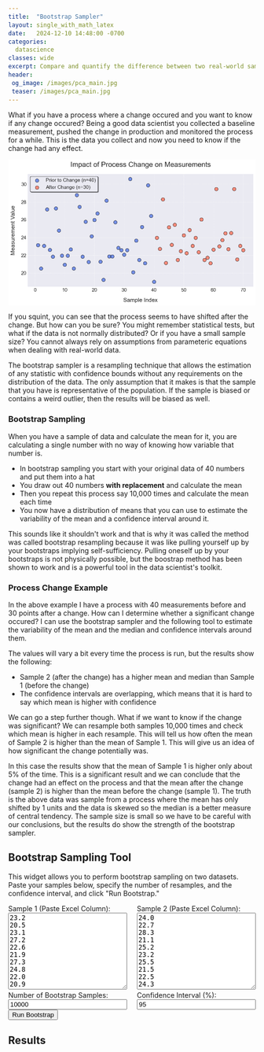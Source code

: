 ```yaml
---
title:  "Bootstrap Sampler"
layout: single_with_math_latex
date:   2024-12-10 14:48:00 -0700
categories: 
  datascience
classes: wide
excerpt: Compare and quantify the difference between two real-world samples using the bootstrap sampler
header:
 og_image: /images/pca_main.jpg
 teaser: /images/pca_main.jpg
---
```


<style>
  /* Style the form row to display child elements side by side */
  .form-row {
    display: flex;
    flex-wrap: wrap;
    gap: 20px; /* Adjusts space between columns */
  }

  /* Ensure form groups take equal width */
  .form-group {
    flex: 1;
    min-width: 200px; /* Ensures responsiveness */
  }

  /* Style the textareas to fill their containers */
  textarea {
    width: 100%;
    box-sizing: border-box; /* Includes padding and border in the element's total width and height */
  }

  /* Style the input fields to fill their containers */
  input[type="number"] {
    width: 100%;
    box-sizing: border-box;
  }

  /* Responsive adjustments */
  @media (max-width: 600px) {
    .form-row {
      flex-direction: column;
    }
  }
</style>

What if you have a process where a change occured and you want to know if any change occured? Being a good data scientist you collected a baseline measurement, pushed the change in production and monitored the process for a while. This is the data you collect and now you need to know if the change had any effect.

<img src="/images/02/process_plot.png" alt="Process Measurements" style="display: block; margin: 0 auto;">

If you squint, you can see that the process seems to have shifted after the change. But how can you be sure? You might remember statistical tests, but what if the data is not normally distributed? Or if you have a small sample size? You cannot always rely on assumptions from parameteric equations when dealing with real-world data. 

The bootstrap sampler is a resampling technique that allows the estimation of any statistic with confidence bounds without any requirements on the distribution of the data. The only assumption that it makes is that the sample that you have is representative of the population. If the sample is biased or contains a weird outlier, then the results will be biased as well.

### Bootstrap Sampling

When you have a sample of data and calculate the mean for it, you are calculating a single number with no way of knowing how variable that number is. 

- In bootstrap sampling you start with your original data of 40 numbers and put them into a hat
- You draw out 40 numbers __with replacement__ and calculate the mean
- Then you repeat this process say 10,000 times and calculate the mean each time
- You now have a distribution of means that you can use to estimate the variability of the mean and a confidence interval around it.

This sounds like it shouldn't work and that is why it was called the method was called bootstrap resampling because it was like pulling yourself up by your bootstraps implying self-sufficiency. Pulling oneself up by your bootstraps is not physically possible, but the boostrap method has been shown to work and is a powerful tool in the data scientist's toolkit.

### Process Change Example

In the above example I have a process with 40 measurements before and 30 points after a change. How can I determine whether a significant change occured? I can use the bootstrap sampler and the following tool to estimate the variability of the mean and the median and confidence intervals around them.

The values will vary a bit every time the process is run, but the results show the following:
- Sample 2 (after the change) has a higher mean and median than Sample 1 (before the change)
- The confidence intervals are overlapping, which means that it is hard to say which mean is higher with confidence

We can go a step further though. What if we want to know if the change was significant? We can resample both samples 10,000 times and check which mean is higher in each resample. This will tell us how often the mean of Sample 2 is higher than the mean of Sample 1. This will give us an idea of how significant the change potentially was.

In this case the results show that the mean of Sample 1 is higher only about 5% of the time. This is a significant result and we can conclude that the change had an effect on the process and that the mean after the change (sample 2) is higher than the mean before the change (sample 1). The truth is the above data was sample from a process where the mean has only shifted by 1 units and the data is skewed so the median is a better measure of central tendency. The sample size is small so we have to be careful with our conclusions, but the results do show the strength of the bootstrap sampler.

## Bootstrap Sampling Tool

This widget allows you to perform bootstrap sampling on two datasets. Paste your samples below, specify the number of resamples, and the confidence interval, and click "Run Bootstrap."

<div>
  <form id="bootstrap-form">
  <div class="form-row">
    <div class="form-group">
      <label for="sample1">Sample 1 (Paste Excel Column):</label>
      <textarea id="sample1" rows="10" placeholder="Enter numbers separated by new lines">23.2
20.5
23.1
27.2
22.6
21.9
27.3
24.8
22.0
20.9
22.0
22.7
20.5
28.8
27.4
21.8
25.8
21.2
24.1
26.0
26.7
21.3
19.2
28.2
21.9
21.9
25.7
22.8
22.6
22.1
22.6
30.6
20.1
23.7
21.5
25.2
21.1
29.9
26.4
19.0</textarea>
    </div>
      <div class="form-group">
        <label for="sample2">Sample 2 (Paste Excel Column):</label>
        <textarea id="sample2" rows="10" placeholder="Enter numbers separated by new lines">24.0
22.7
28.3
21.1
25.2
23.2
25.5
21.5
22.5
24.3
22.3
24.9
23.1
24.0
22.3
26.0
21.5
21.7
21.1
22.6
29.5
23.0
23.7
24.5
22.7
24.5
29.5
21.5
23.1
22.6</textarea>
    </div>
  </div>
  <div class="form-row">
    <div class="form-group">
      <label for="numSamples">Number of Bootstrap Samples:</label>
      <input type="number" id="numSamples" value="10000" min="1">
    </div>
  <div class="form-group">
    <label for="confidence">Confidence Interval (%):</label>
    <input type="number" id="confidence" value="95" min="50" max="99">
    </div>
  </div>
  <button type="button" onclick="runBootstrap()">Run Bootstrap</button>
  </form>

  <div id="results">
    <h2>Results</h2>
    <p id="output"></p>
  </div>
</div>


<script src="/assets/js/bootstrap-widget.js"></script>


